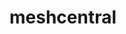 <!-- generated by markdown-notes-tree -->

# meshcentral

<!-- optional markdown-notes-tree directory description starts here -->

<!-- optional markdown-notes-tree directory description ends here -->

